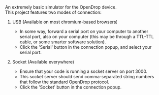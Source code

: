 An extremely basic simulator for the OpenDrop device.\
This project features two modes of connection:

1. USB (Available on most chromium-based browsers)
    * In some way, forward a serial port on your computer to another serial port, also on your computer (this may be through a TTL-TTL cable, or some smarter software solution).
    * Click the 'Serial' button in the connection popup, and select your serial port.

2. Socket (Available everywhere)
    * Ensure that your code is running a socket server on port 3000.
    * This socket server should send comma-separated string numbers that follow the standard OpenDrop protocol.
    * Click the 'Socket' button in the connection popup.